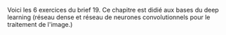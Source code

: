 Voici les 6 exercices du brief 19. Ce chapitre est didié aux bases du deep learning (réseau dense et réseau de neurones convolutionnels pour le traitement de l'image.)